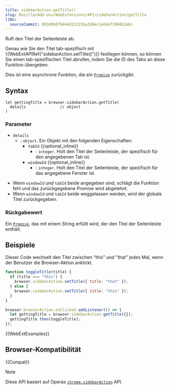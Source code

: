 ```yaml
---
title: sidebarAction.getTitle()
slug: Mozilla/Add-ons/WebExtensions/API/sidebarAction/getTitle
l10n:
  sourceCommit: 09109b6f9444d22215ba330ec1e64e73980b2a6c
---
```


Ruft den Titel der Seitenleiste ab.

Genau wie Sie den Titel tab-spezifisch mit {{WebExtAPIRef("sidebarAction.setTitle()")}} festlegen können, so können Sie einen tab-spezifischen Titel abrufen, indem Sie die ID des Tabs an diese Funktion übergeben.

Dies ist eine asynchrone Funktion, die ein [`Promise`](/de/docs/Web/JavaScript/Reference/Global_Objects/Promise) zurückgibt.

## Syntax

```js-nolint
let gettingTitle = browser.sidebarAction.getTitle(
  details               // object
)
```

### Parameter

- `details`
  - : `object`. Ein Objekt mit den folgenden Eigenschaften:
    - `tabId` {{optional_inline}}
      - : `integer`. Holt den Titel der Seitenleiste, der spezifisch für den angegebenen Tab ist.
    - `windowId` {{optional_inline}}
      - : `integer`. Holt den Titel der Seitenleiste, der spezifisch für das angegebene Fenster ist.

<!---->

- Wenn `windowId` und `tabId` beide angegeben sind, schlägt die Funktion fehl und das zurückgegebene Promise wird abgelehnt.
- Wenn `windowId` und `tabId` beide weggelassen werden, wird der globale Titel zurückgegeben.

### Rückgabewert

Ein [`Promise`](/de/docs/Web/JavaScript/Reference/Global_Objects/Promise), das mit einem String erfüllt wird, der den Titel der Seitenleiste enthält.

## Beispiele

Dieser Code wechselt den Titel zwischen "this" und "that" jedes Mal, wenn der Benutzer die Browser-Aktion anklickt.

```js
function toggleTitle(title) {
  if (title === "this") {
    browser.sidebarAction.setTitle({ title: "that" });
  } else {
    browser.sidebarAction.setTitle({ title: "this" });
  }
}

browser.browserAction.onClicked.addListener(() => {
  let gettingTitle = browser.sidebarAction.getTitle({});
  gettingTitle.then(toggleTitle);
});
```

{{WebExtExamples}}

## Browser-Kompatibilität

{{Compat}}

> [!NOTE]
> Diese API basiert auf Operas [`chrome.sidebarAction`](https://help.opera.com/en/extensions/sidebar-action-api/) API.
